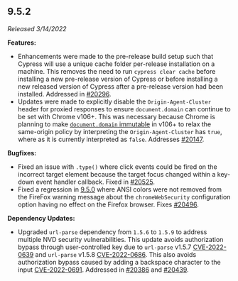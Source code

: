 ## 9.5.2

_Released 3/14/2022_

**Features:**

- Enhancements were made to the pre-release build setup such that Cypress will
  use a unique cache folder per-release installation on a machine. This removes
  the need to run `cypress clear cache` before installing a new pre-release
  version of Cypress or before installing a new released version of Cypress
  after a pre-release version had been installed. Addressed in
  [#20296](https://github.com/cypress-io/cypress/pulls/20296).
- Updates were made to explicitly disable the `Origin-Agent-Cluster` header for
  proxied responses to ensure `document.domain` can continue to be set with
  Chrome v106+. This was necessary because Chrome is planning to make
  [`document.domain` immutable](https://developer.chrome.com/blog/immutable-document-domain/)
  in v106+ to relax the same-origin policy by interpreting the
  `Origin-Agent-Cluster` has `true`, where as it is currently interpreted as
  `false`. Addresses
  [#20147](https://github.com/cypress-io/cypress/issues/20147).

**Bugfixes:**

- Fixed an issue with `.type()` where click events could be fired on the
  incorrect target element because the target focus changed within a key-down
  event handler callback. Fixed in
  [#20525](https://github.com/cypress-io/cypress/pulls/20525).
- Fixed a regression in [9.5.0](/guides/references/changelog#9-5-0) where ANSI
  colors were not removed from the FireFox warning message about the
  `chromeWebSecurity` configuration option having no effect on the Firefox
  browser. Fixes [#20496](https://github.com/cypress-io/cypress/issues/20496).

**Dependency Updates:**

- Upgraded `url-parse` dependency from `1.5.6` to `1.5.9` to address multiple
  NVD security vulnerabilities. This update avoids authorization bypass through
  user-controlled key due to `url-parse` v1.5.7
  [CVE-2022-0639](https://nvd.nist.gov/vuln/detail/CVE-2022-0639) and
  `url-parse` v1.5.8
  [CVE-2022-0686](https://nvd.nist.gov/vuln/detail/CVE-2022-0686). This also
  avoids authorization bypass caused by adding a backspace character to the
  input [CVE-2022-0691](https://nvd.nist.gov/vuln/detail/CVE-2022-0691).
  Addressed in [#20386](https://github.com/cypress-io/cypress/pull/20386) and
  [#20439](https://github.com/cypress-io/cypress/issues/20439).

